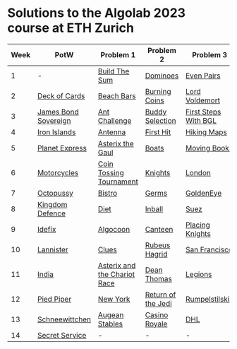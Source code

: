 # Solutions to the Algolab 2023 course at ETH Zurich


| Week | PotW | Problem 1 | Problem 2 | Problem 3 | Problem 4 |
|------|------|-----------|-----------|-----------|-----------|
| 1    | - | [Build The Sum](./week01/buildthesum) | [Dominoes](./week01/dominoes) | [Even Pairs](./week01/evenpairs) | [Even Matrices](./week01/evenmatrices) |
| 2    | [Deck of Cards](./potw/w2-deckofcards) | [Beach Bars](./week02/beachbars) | [Burning Coins](./week02/burningcoins) | [Lord Voldemort](./week02/lordvoldemort) | [The Great Game](./week02/thegreatgame) |
| 3    | [James Bond Sovereign](./potw/w3-jamesbondsovereign) | [Ant Challenge](./week03/antchallenge) | [Buddy Selection](./week03/buddyselection) | [First Steps With BGL](./week03/firststepswithbgl) | [Important Bridges](./week03/importantbridges) |
| 4    | [Iron Islands](./potw/w4-ironislands) | [Antenna](./week04/antenna) | [First Hit](./week04/firsthit) | [Hiking Maps](./week04/hikingmaps) | [Hit](./week04/hit) |
| 5    | [Planet Express](./potw/w5-planetexpress) | [Asterix the Gaul](./week05/asterixthegaul) | [Boats](./week05/boats) | [Moving Books](./week05/movingbooks) | [Severus Snape](./week05/severussnape) |
| 6    | [Motorcycles](./potw/w6-motorcycles) | [Coin Tossing Tournament](./week06/cointossingtournament) | [Knights](./week06/knights) | [London](./week06/london) | [Tiles](./week06/tiles) |
| 7    | [Octopussy](./potw/w7-octopussy) | [Bistro](./week07/bistro) | [Germs](./week07/germs) | [GoldenEye](./week07/goldeneye) | [H1N1](./week07/h1n1) |
| 8    | [Kingdom Defence](./potw/w8-kingdomdefence) | [Diet](./week08/diet) | [Inball](./week08/inball) | [Suez](./week08/suez) | [What is the Maximum?](./week08/whatisthemaximum) |
| 9    | [Idefix](./potw/w9-idefix) | [Algocoon](./week09/algocoon) | [Canteen](./week09/canteen) | [Placing Knights](./week09/placingknights) | [Real Estate Market](./week09/realestatemarket) |
| 10   | [Lannister](./potw/w10-lannister) | [Clues](./week10/clues) | [Rubeus Hagrid](./week10/rubeushagrid) | [San Francisco](./week10/sanfrancisco) | [Suvrveillance Photograph](./week10/surveillancephotograph) |
| 11   | [India](./potw/w11-india) | [Asterix and the Chariot Race](./week11/asterixandthechariotrace) | [Dean Thomas](./week11/deanthomas) | [Legions](./week11/legions) | [Phantom Menace](./week11/phantommenace) |
| 12   | [Pied Piper](./potw/w12-piedpiper) | [New York](./week12/newyork) | [Return of the Jedi](./week12/returnofthejedi) | [Rumpelstilskin](./week12/rumpelstilskin) | [Worldcup](./week12/worldcup) |
| 13   | [Schneewittchen](./potw/w13-schneewittchen) | [Augean Stables](./week13/augeanstables) | [Casino Royale](./week13/casinoroyale) | [DHL](./week13/dhl) | [Fighting Pits of Meeren](./week13/fightingpitsofmeeren) |
| 14   | [Secret Service](./potw/w14-secretservice) | - | - | - | - |
